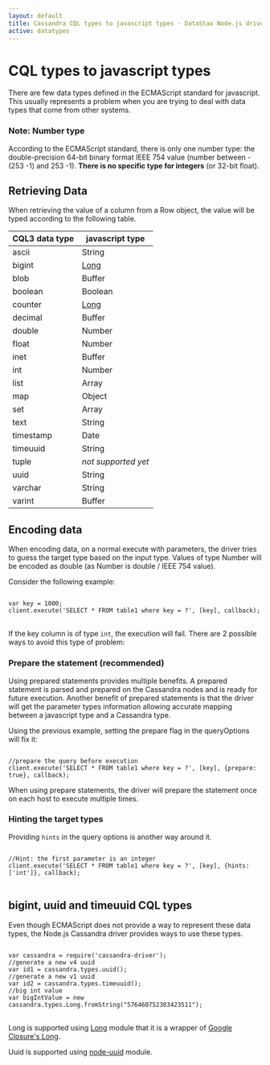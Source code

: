 ```yaml
---
layout: default
title: Cassandra CQL types to javascript types - DataStax Node.js driver for Apache Cassandra
active: datatypes
---
```


# CQL types to javascript types

There are few data types defined in the ECMAScript standard for javascript. This usually represents a problem when you are
trying to deal with data types that come from other systems.

### Note: Number type

According to the ECMAScript standard, there is only one number type: the double-precision 64-bit binary format IEEE 754 value (number between -(253 -1) and 253 -1). 
**There is no specific type for integers** (or 32-bit float). 

## Retrieving Data

When retrieving the value of a column from a Row object, the value will be typed according to the following table.

CQL3 data type | javascript type
--- | ---
ascii | String
bigint | [Long][long]
blob | Buffer
boolean | Boolean
counter | [Long][long]
decimal | Buffer
double | Number
float | Number
inet | Buffer
int | Number
list | Array
map | Object
set | Array
text | String
timestamp | Date
timeuuid | String
tuple | _not supported yet_
uuid | String
varchar | String
varint | Buffer

## Encoding data

When encoding data, on a normal execute with parameters, the driver tries to guess the
 target type based on the input type. Values of type Number will be encoded as double (as Number is double / IEEE 754 value).

Consider the following example:

<pre><code class="javascript">
var key = 1000;
client.execute('SELECT * FROM table1 where key = ?', [key], callback);
</code>
</pre>

If the key column is of type `int`, the execution will fail. There are 2 possible ways to avoid this type of problem:

### Prepare the statement (recommended)

Using prepared statements provides multiple benefits. 
A prepared statement is parsed and prepared on the Cassandra nodes and is ready for future execution.
Another benefit of prepared statements is that the driver will get the parameter types information allowing accurate mapping between a javascript type and a Cassandra type.

Using the previous example, setting the prepare flag in the queryOptions will fix it:

<pre><code class="javascript">
//prepare the query before execution
client.execute('SELECT * FROM table1 where key = ?', [key], {prepare: true}, callback);
</code></pre>

When using prepare statements, the driver will prepare the statement once on each host to execute multiple times.

### Hinting the target types

Providing `hints` in the query options is another way around it.

<pre><code class="javascript">
//Hint: the first parameter is an integer
client.execute('SELECT * FROM table1 where key = ?', [key], {hints: ['int']}, callback);
</code>
</pre>

## bigint, uuid and timeuuid CQL types <a name="uuid"></a><a name="bigint"></a>

Even though ECMAScript does not provide a way to represent these data types, the Node.js Cassandra driver provides ways to use these types.

<pre><code class="javascript">
var cassandra = require('cassandra-driver');
//generate a new v4 uuid
var id1 = cassandra.types.uuid();
//generate a new v1 uuid
var id2 = cassandra.types.timeuuid();
//big int value
var bigIntValue = new cassandra.types.Long.fromString("576460752303423511");
</code>
</pre>

Long is supported using [Long][long] module that it is a wrapper of [Google Closure's Long][closure-long].

Uuid is supported using [node-uuid][uuid] module. 

[uuid]: https://github.com/broofa/node-uuid
[long]: https://github.com/dcodeIO/Long.js
[closure-long]: http://docs.closure-library.googlecode.com/git/class_goog_math_Long.html
